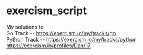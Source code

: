 # exercism_script
My solutions to   
Go Track -- https://exercism.io/my/tracks/go  
Python Track -- https://exercism.io/my/tracks/python  
https://exercism.io/profiles/Danr17  
